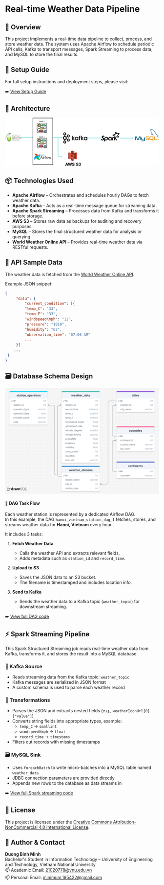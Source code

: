 # Real-time Weather Data Pipeline

## 📌 Overview

This project implements a real-time data pipeline to collect, process, and store weather data. The system uses Apache Airflow to schedule periodic API calls, Kafka to transport messages, Spark Streaming to process data, and MySQL to store the final results.

## 🚀 Setup Guide

For full setup instructions and deployment steps, please visit:

➡️ [View Setup Guide](./SETUP.md)

## 🧱 Architecture

![System Architecture](assets/workflow.png)

## 📦 Technologies Used

- **Apache Airflow** – Orchestrates and schedules hourly DAGs to fetch weather data.
- **Apache Kafka** – Acts as a real-time message queue for streaming data.
- **Apache Spark Streaming** – Processes data from Kafka and transforms it before storage.
- **AWS S3** – Stores raw data as backups for auditing and recovery purposes.
- **MySQL** – Stores the final structured weather data for analysis or querying.
- **World Weather Online API** – Provides real-time weather data via RESTful requests.

## 🧾 API Sample Data

The weather data is fetched from the [World Weather Online API](https://www.worldweatheronline.com/).

Example JSON snippet:

```json
{
     "data": {
         "current_condition": [{
         "temp_C": "33",
         "temp_F": "33",
         "windspeedKmph": "12",
         "pressure": "1010",
         "humidity": "62",
         "observation_time": "07:00 AM"
         ...
     }]
    ...
 }
}
```

## 🗃️ Database Schema Design

![MySQL Table Schema](assets/schema.png)

#### 🔄 DAG Task Flow

Each weather station is represented by a dedicated Airflow DAG.  
In this example, the DAG `hanoi_vietnam_station_dag_1` fetches, stores, and streams weather data for **Hanoi, Vietnam** every hour.

It includes 3 tasks:

1. **Fetch Weather Data**  
   
   - Calls the weather API and extracts relevant fields.
   - Adds metadata such as `station_id` and `record_time`.

2. **Upload to S3**  
   
   - Saves the JSON data to an S3 bucket.
   - The filename is timestamped and includes location info.

3. **Send to Kafka**  
   
   - Sends the weather data to a Kafka topic (`weather_topic`) for downstream streaming.

➡️ [View full DAG code](./airflow/hanoi_weather_station_n1_dag.py)

## ⚡ Spark Streaming Pipeline

This Spark Structured Streaming job reads real-time weather data from Kafka, transforms it, and stores the result into a MySQL database.

### 🔌 Kafka Source

- Reads streaming data from the Kafka topic: `weather_topic`
- Kafka messages are serialized in JSON format
- A custom schema is used to parse each weather record

### 🔄 Transformations

- Parses the JSON and extracts nested fields (e.g., `weatherIconUrl[0]["value"]`)
- Converts string fields into appropriate types, example:
  - `temp_C` → `smallint`
  - `windspeedKmph` → `float`
  - `record_time` → `timestamp`
- Filters out records with missing timestamps

### 🗃️ MySQL Sink

- Uses `foreachBatch` to write micro-batches into a MySQL table named `weather_data`
- JDBC connection parameters are provided directly
- Appends new rows to the database as data streams in

➡️ [View full Spark streaming code](./spark/spark_streaming.py)

## 📜 License

This project is licensed under the [Creative Commons Attribution-NonCommercial 4.0 International License](LICENSE).

## 👤 Author & Contact

**Duong Binh Minh**  
Bachelor's Student in Information Technology – University of Engineering and Technology, Vietnam National University  
📫 Academic Email: [21020778@vnu.edu.vn](mailto:21020778@vnu.edu.vn)  
📫 Personal Email: [minimum.195422@gmail.com](mailto:minimum.195422@gmail.com)  